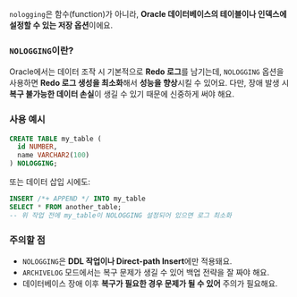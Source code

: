 `nologging`은 함수(function)가 아니라, **Oracle 데이터베이스의 테이블이나 인덱스에 설정할 수 있는 저장 옵션**이에요.

### `NOLOGGING`이란?
Oracle에서는 데이터 조작 시 기본적으로 **Redo 로그**를 남기는데, `NOLOGGING` 옵션을 사용하면 **Redo 로그 생성을 최소화**해서 **성능을 향상**시킬 수 있어요. 다만, 장애 발생 시 **복구 불가능한 데이터 손실**이 생길 수 있기 때문에 신중하게 써야 해요.

### 사용 예시
```sql
CREATE TABLE my_table (
  id NUMBER,
  name VARCHAR2(100)
) NOLOGGING;
```

또는 데이터 삽입 시에도:
```sql
INSERT /*+ APPEND */ INTO my_table
SELECT * FROM another_table;
-- 위 작업 전에 my_table이 NOLOGGING 설정되어 있으면 로그 최소화
```

### 주의할 점
- `NOLOGGING`은 **DDL 작업이나 Direct-path Insert**에만 적용돼요.
- `ARCHIVELOG` 모드에서는 복구 문제가 생길 수 있어 백업 전략을 잘 짜야 해요.
- 데이터베이스 장애 이후 **복구가 필요한 경우 문제가 될 수 있어** 주의가 필요해요.
